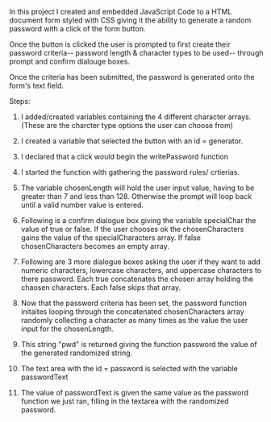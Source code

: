 

In this project I created and embedded JavaScript Code to a HTML document form styled with CSS giving it the ability to generate a random password with a click of the form button.

Once the button is clicked the user is prompted to first create their password criteria-- password length & character types to be used-- through prompt and confirm dialouge boxes.

Once the criteria has been submitted, the password is generated onto the form's text field.

Steps:

1. I added/created variables containing the 4 different character arrays. (These are the charcter type options the user can choose from)

2. I created a variable that selected the button with an id = generator.

3. I declared that a click would begin the writePassword function

4. I started the function with gathering the password rules/ crtierias.

5. The variable chosenLength will hold the user input value, having to be greater than 7 and less than 128. Otherwise the prompt will loop back until a valid number value is entered.

6. Following is a confirm dialogue box giving the variable specialChar the value of true or false. If the user chooses ok the chosenCharacters gains the value of the specialCharacters array. If false chosenCharacters becomes an empty array.

7. Following are 3 more dialogue boxes asking the user if they want to add numeric characters, lowercase characters, and uppercase characters to there password. Each true concatenates the chosen array holding the chaosen characters. Each false skips that array.

8. Now that the password criteria has been set, the password function initaites looping through the concatenated chosenCharacters array randomly collecting a character as many times as the value the user input for the chosenLength.

9. This string "pwd" is returned giving the function password the value of the generated randomized string.

10. The text area with the id = password is selected with the variable passwordText

11. The value of passwordText is given the same value as the password function we just ran, filling in the textarea with the randomized password.